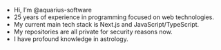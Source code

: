 - Hi, I’m @aquarius-software
- 25 years of experience in programming focused on web technologies.
- My current main tech stack is Next.js and JavaScript/TypeScript.
- My repositories are all private for security reasons now.
- I have profound knowledge in astrology.
<!---
aquarius-software/aquarius-software is a ✨ special ✨ repository because its `README.md` (this file) appears on your GitHub profile.
You can click the Preview link to take a look at your changes.
--->
